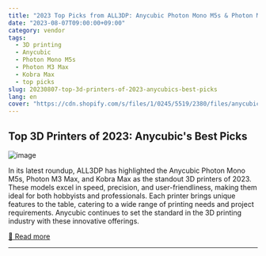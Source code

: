 ```yaml
---
title: "2023 Top Picks from ALL3DP: Anycubic Photon Mono M5s & Photon M3 Max & Kobra Max"
date: "2023-08-07T09:00:00+09:00"
category: vendor
tags:
  - 3D printing
  - Anycubic
  - Photon Mono M5s
  - Photon M3 Max
  - Kobra Max
  - top picks
slug: 20230807-top-3d-printers-of-2023-anycubics-best-picks
lang: en
cover: "https://cdn.shopify.com/s/files/1/0245/5519/2380/files/anycubic-photon-mono-m5s.png?v=1691396521"
---
```


## Top 3D Printers of 2023: Anycubic's Best Picks
![image](https://cdn.shopify.com/s/files/1/0245/5519/2380/files/anycubic-photon-mono-m5s.png?v=1691396521)

In its latest roundup, ALL3DP has highlighted the Anycubic Photon Mono M5s, Photon M3 Max, and Kobra Max as the standout 3D printers of 2023. These models excel in speed, precision, and user-friendliness, making them ideal for both hobbyists and professionals. Each printer brings unique features to the table, catering to a wide range of printing needs and project requirements. Anycubic continues to set the standard in the 3D printing industry with these innovative offerings.

[🔗 Read more](https://store.anycubic.com/blogs/news/top-picks-from-all3dp)

---